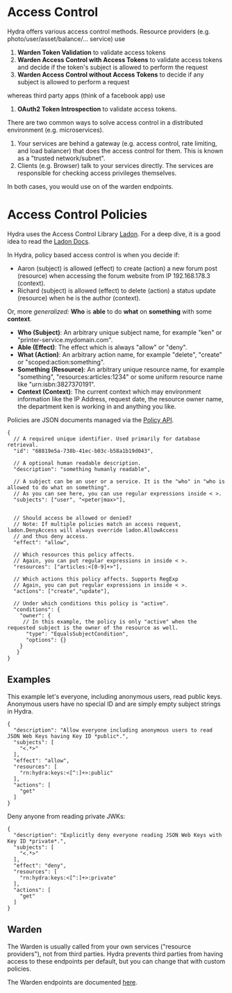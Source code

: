 # Access Control

Hydra offers various access control methods. Resource providers (e.g. photo/user/asset/balance/... service) use

1. **Warden Token Validation** to validate access tokens
2. **Warden Access Control with Access Tokens** to validate access tokens and decide
if the token's subject is allowed to perform the request
3. **Warden Access Control without Access Tokens** to decide if any subject is allowed
to perform a request

whereas third party apps (think of a facebook app) use

1. **OAuth2 Token Introspection** to validate access tokens.

There are two common ways to solve access control in a distributed environment (e.g. microservices).

1. Your services are behind a gateway (e.g. access control, rate limiting, and load balancer) 
that does the access control for them. This is known as a "trusted network/subnet".
2. Clients (e.g. Browser) talk to your services
directly. The services are responsible for checking access privileges themselves.

In both cases, you would use on of the warden endpoints.

# Access Control Policies

Hydra uses the Access Control Library [Ladon](https://github.com/ory-am/ladon).
For a deep dive, it is a good idea to read the [Ladon Docs](https://github.com/ory-am/ladon#ladon).

In Hydra, policy based access control is when you decide if:

- Aaron (subject) is allowed (effect) to create (action) a new forum post (resource) when accessing the forum website from IP 192.168.178.3 (context).
- Richard (subject) is allowed (effect) to delete (action) a status update (resource) when he is the author (context).

Or, more *generalized:* **Who** is **able** to do **what** on **something** with some **context**.

* **Who (Subject)**: An arbitrary unique subject name, for example "ken" or "printer-service.mydomain.com".
* **Able (Effect)**: The effect which is always "allow" or "deny".
* **What (Action)**: An arbitrary action name, for example "delete", "create" or "scoped:action:something".
* **Something (Resource)**: An arbitrary unique resource name, for example "something", "resources:articles:1234" or some uniform resource name like "urn:isbn:3827370191".
* **Context (Context)**: The current context which may environment information like the IP Address, request date, the resource owner name, the department ken is working in and anything you like.

Policies are JSON documents managed via the [Policy API](http://docs.hdyra.apiary.io/#reference/policies).

```
{
  // A required unique identifier. Used primarily for database retrieval.
  "id": "68819e5a-738b-41ec-b03c-b58a1b19d043",
  
  // A optional human readable description.
  "description": "something humanly readable",
  
  // A subject can be an user or a service. It is the "who" in "who is allowed to do what on something".
  // As you can see here, you can use regular expressions inside < >.
  "subjects": ["user", "<peter|max>"],
    
  
  // Should access be allowed or denied?
  // Note: If multiple policies match an access request, ladon.DenyAccess will always override ladon.AllowAccess
  // and thus deny access.
  "effect": "allow",
  
  // Which resources this policy affects.
  // Again, you can put regular expressions in inside < >.
  "resources": ["articles:<[0-9]+>"],
  
  // Which actions this policy affects. Supports RegExp
  // Again, you can put regular expressions in inside < >.
  "actions": ["create","update"],
  
  // Under which conditions this policy is "active".
  "conditions": {
    "owner": {
     // In this example, the policy is only "active" when the requested subject is the owner of the resource as well.
      "type": "EqualsSubjectCondition",
      "options": {}
    }
   }
}
```

## Examples

This example let's everyone, including anonymous users, read public keys. Anonymous users have no special ID and are
simply empty subject strings in Hydra.

```
{
  "description": "Allow everyone including anonymous users to read JSON Web Keys having Key ID *public*.",
  "subjects": [
    "<.*>"
  ],
  "effect": "allow",
  "resources": [
    "rn:hydra:keys:<[^:]+>:public"
  ],
  "actions": [
    "get"
  ]
}
```

Deny anyone from reading private JWKs:

```
{
  "description": "Explicitly deny everyone reading JSON Web Keys with Key ID *private*.",
  "subjects": [
    "<.*>"
  ],
  "effect": "deny",
  "resources": [
    "rn:hydra:keys:<[^:]+>:private"
  ],
  "actions": [
    "get"
  ]
}
```

## Warden

The Warden is usually called from your own services ("resource providers"), not from third parties. Hydra prevents
third parties from having access to these endpoints per default, but you can change that with custom policies.

The Warden endpoints are documented [here](http://docs.hdyra.apiary.io/#reference/warden:-access-control-for-resource-providers).